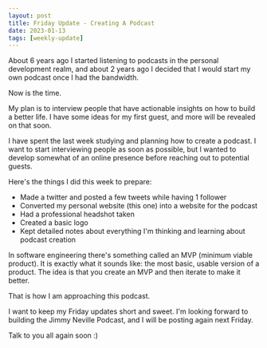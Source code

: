 ```yaml
---
layout: post
title: Friday Update - Creating A Podcast
date: 2023-01-13
tags: [weekly-update]
---
```


About 6 years ago I started listening to podcasts in the personal development realm, and about 2 years ago I decided that I would start my own podcast once I had the bandwidth.

Now is the time.

My plan is to interview people that have actionable insights on how to build a better life. I have some ideas for my first guest, and more will be revealed on that soon.

I have spent the last week studying and planning how to create a podcast. I want to start interviewing people as soon as possible, but I wanted to develop somewhat of an online presence before reaching out to potential guests.

Here's the things I did this week to prepare:

- Made a twitter and posted a few tweets while having 1 follower
- Converted my personal website (this one) into a website for the podcast
- Had a professional headshot taken
- Created a basic logo
- Kept detailed notes about everything I'm thinking and learning about podcast creation

In software engineering there's something called an MVP (minimum viable product). It is exactly what it sounds like: the most basic, usable version of a product. The idea is that you create an MVP and then iterate to make it better.

That is how I am approaching this podcast.

I want to keep my Friday updates short and sweet. I'm looking forward to building the Jimmy Neville Podcast, and I will be posting again next Friday.

Talk to you all again soon :)
